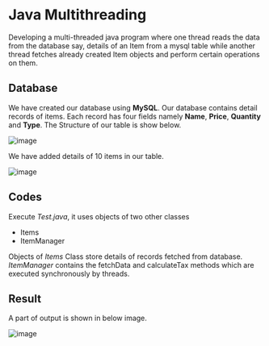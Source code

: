# Java Multithreading
Developing a multi-threaded java program where one thread reads the data from the database say, details of an Item from a mysql table while another thread fetches already created Item objects and perform certain operations on them.

## Database
We have created our database using **MySQL**. Our database contains detail records of items. Each record has four fields namely **Name**, **Price**, **Quantity** and **Type**. The Structure of our table is show below.

![image](https://user-images.githubusercontent.com/23214916/50022650-e5fcdf00-0002-11e9-8b9b-19cd8f60f5e1.png)


We have added details of 10 items in our table. 

![image](https://user-images.githubusercontent.com/23214916/50023215-87d0fb80-0004-11e9-9a78-f8044f64f783.png)

## Codes
Execute *Test.java*, it uses objects of two other classes
- Items
- ItemManager

Objects of *Items* Class store details of records fetched from database. 
*ItemManager* contains the fetchData and calculateTax methods which are executed synchronously by threads.  

## Result

A part of output is shown in below image.

![image](https://user-images.githubusercontent.com/23214916/50024478-9c16f780-0008-11e9-93ed-e52be6b6d846.png)

